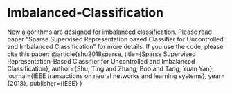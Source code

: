 # Imbalanced-Classification
New algorithms are designed for imbalanced classification.
Please read paper "Sparse Supervised Representation based Classifier for Uncontrolled and Imbalanced Classification" for more details.
If you use the code, please cite this paper:
@article{shu2018sparse,
  title={Sparse Supervised Representation-Based Classifier for Uncontrolled and Imbalanced Classification},
  author={Shu, Ting and Zhang, Bob and Tang, Yuan Yan},
  journal={IEEE transactions on neural networks and learning systems},
  year={2018},
  publisher={IEEE}
}
